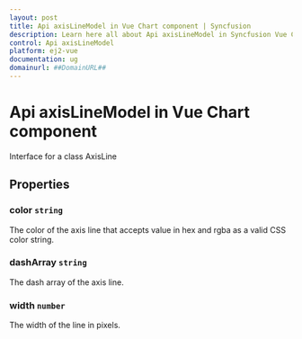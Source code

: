 ```yaml
---
layout: post
title: Api axisLineModel in Vue Chart component | Syncfusion
description: Learn here all about Api axisLineModel in Syncfusion Vue Chart component of Syncfusion Essential JS 2 and more.
control: Api axisLineModel 
platform: ej2-vue
documentation: ug
domainurl: ##DomainURL##
---
```


# Api axisLineModel in Vue Chart component

Interface for a class AxisLine

## Properties

### color `string`

The color of the axis line that accepts value in hex and rgba as a valid CSS color string.

### dashArray `string`

The dash array of the axis line.

### width `number`

The width of the line in pixels.
